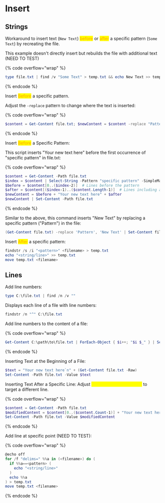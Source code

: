 # Insert

## Strings

Workaround to insert text (`New Text`) <mark style="color:orange;">before</mark> or <mark style="color:orange;">after</mark> a specific pattern (`Some Text`) by recreating the file.

This example doesn't directly insert but rebuilds the file with additional text (NEED TO TEST)

{% code overflow="wrap" %}
```powershell
type file.txt | find /v "Some Text" > temp.txt && echo New Text >> temp.txt && type temp.txt > file.txt
```
{% endcode %}

Insert <mark style="color:orange;">Before</mark> a specific pattern.

Adjust the `-replace` pattern to change where the text is inserted:

{% code overflow="wrap" %}
```powershell
$content = Get-Content file.txt; $newContent = $content -replace "Pattern", "New Text$0"; $newContent | Set-Content file.txt
```
{% endcode %}

Insert <mark style="color:orange;">Before</mark> a Specific Pattern:

This script inserts "Your new text here" before the first occurrence of "specific pattern" in file.txt:

{% code overflow="wrap" %}
```powershell
$content = Get-Content -Path file.txt
$index = $content | Select-String -Pattern "specific pattern" -SimpleMatch | Select-Object -First 1 -ExpandProperty LineNumber
$before = $content[0..($index-2)]  # Lines before the pattern
$after = $content[($index-1)..($content.Length-1)]  # Lines including and after the pattern
$newContent = $before + "Your new text here" + $after
$newContent | Set-Content -Path file.txt
```
{% endcode %}

Similar to the above, this command inserts "New Text" by replacing a specific pattern ("Pattern") in the file:

```powershell
(Get-Content file.txt) -replace 'Pattern', 'New Text' | Set-Content file.txt
```

Insert <mark style="color:orange;">After</mark> a specific pattern:

```powershell
findstr /s /i "<pattern>" <filename> > temp.txt
echo "<string/line>" >> temp.txt
move temp.txt <filename>
```

## Lines

Add line numbers:

```powershell
type C:\file.txt | find /n /v ""
```

Displays each line of a file with line numbers:

```powershell
findstr /n "^" C:\file.txt
```

Add line numbers to the content of a file:

{% code overflow="wrap" %}
```powershell
Get-Content C:\path\to\file.txt | ForEach-Object { $i++; "$i $_" } | Set-Content C:\path\to\numberedfile.txt
```
{% endcode %}

Inserting Text at the Beginning of a File:

```powershell
$text = "Your new text here`n" + (Get-Content file.txt -Raw)
Set-Content -Path file.txt -Value $text
```

Inserting Text After a Specific Line: Adjust <mark style="color:yellow;">`[0..($content.Count-1)]`</mark> to target a different line.

{% code overflow="wrap" %}
```powershell
$content = Get-Content -Path file.txt
$modifiedContent = $content[0..($content.Count-1)] + "Your new text here" + $content[$content.Count..($content.Count)]
Set-Content -Path file.txt -Value $modifiedContent
```
{% endcode %}

Add line at specific point (NEED TO TEST):

{% code overflow="wrap" %}
```powershell
@echo off
for /f "delims=" %%a in (<filename>) do (
  if %%a==<pattern> (
    echo "<string/line>"
  )
  echo %%a
) > temp.txt
move temp.txt <filename>
```
{% endcode %}
